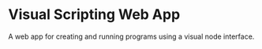 # Visual Scripting Web App

A web app for creating and running programs using a visual node interface.
